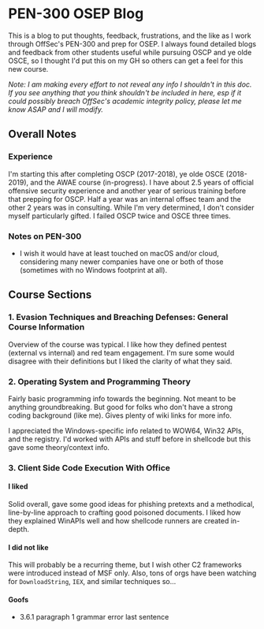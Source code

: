 # PEN-300 OSEP Blog
This is a blog to put thoughts, feedback, frustrations, and the like as I work through OffSec's PEN-300 and prep for OSEP. I always found detailed blogs and feedback from other students useful while pursuing OSCP and ye olde OSCE, so I thought I'd put this on my GH so others can get a feel for this new course.

*Note: I am making every effort to not reveal any info I shouldn't in this doc. If you see anything that you think shouldn't be included in here, esp if it could possibly breach OffSec's academic integrity policy, please let me know ASAP and I will modify.*

## Overall Notes
### Experience
I'm starting this after completing OSCP (2017-2018), ye olde OSCE (2018-2019), and the AWAE course (in-progress). I have about 2.5 years of official offensive security experience and another year of serious training before that prepping for OSCP. Half a year was an internal offsec team and the other 2 years was in consulting. While I'm very determined, I don't consider myself particularly gifted. I failed OSCP twice and OSCE three times.

### Notes on PEN-300
- I wish it would have at least touched on macOS and/or cloud, considering many newer companies have one or both of those (sometimes with no Windows footprint at all).

## Course Sections
### 1. Evasion Techniques and Breaching Defenses: General Course Information
Overview of the course was typical. I like how they defined pentest (external vs internal) and red team engagement. I'm sure some would disagree with their definitions but I liked the clarity of what they said.

### 2. Operating System and Programming Theory
Fairly basic programming info towards the beginning. Not meant to be anything groundbreaking. But good for folks who don't have a strong coding background (like me). Gives plenty of wiki links for more info.

I appreciated the Windows-specific info related to WOW64, Win32 APIs, and the registry. I'd worked with APIs and stuff before in shellcode but this gave some theory/context info.

### 3. Client Side Code Execution With Office
#### I liked
Solid overall, gave some good ideas for phishing pretexts and a methodical, line-by-line approach to crafting good poisoned documents. I liked how they explained WinAPIs well and how shellcode runners are created in-depth.

#### I did not like
This will probably be a recurring theme, but I wish other C2 frameworks were introduced instead of MSF only. Also, tons of orgs have been watching for `DownloadString`, `IEX`, and similar techniques so...

#### Goofs
- 3.6.1 paragraph 1 grammar error last sentence
